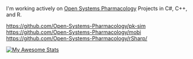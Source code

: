 I'm working actively on [Open Systems Pharmacology]([url](https://www.open-systems-pharmacology.org/)) Projects in C#, C++, and R.

https://github.com/Open-Systems-Pharmacology/pk-sim
https://github.com/Open-Systems-Pharmacology/mobi
https://github.com/Open-Systems-Pharmacology/rSharp/

[![My Awesome Stats](https://awesome-github-stats.azurewebsites.net/user-stats/rwmcintosh)](https://git.io/awesome-stats-card)
